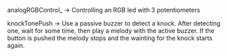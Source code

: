 
analogRGBControl_ -> Controlling  an RGB led with 3 potentiometers

knockTonePush -> Use a passive buzzer to detect a knock. After detecting one, wait for some time, then play a melody with the active buzzer.
		 If the button is pushed the melody stops and the wainting for the knock starts again. 
